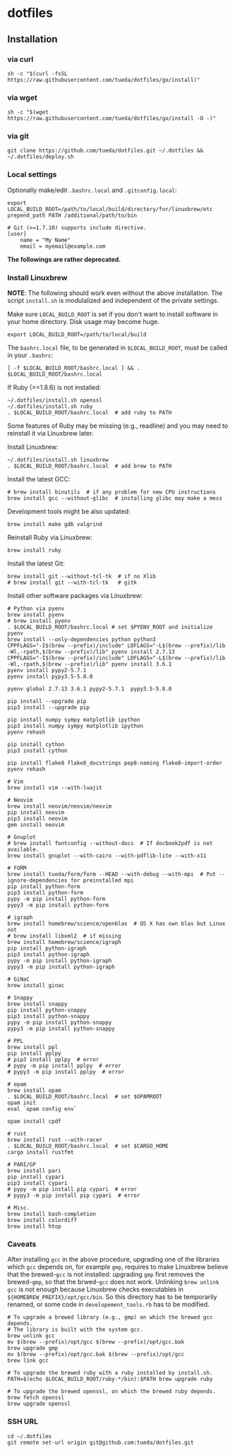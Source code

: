 # dotfiles

## Installation

### via curl

```
sh -c "$(curl -fsSL https://raw.githubusercontent.com/tueda/dotfiles/go/install)"
```

### via wget

```
sh -c "$(wget https://raw.githubusercontent.com/tueda/dotfiles/go/install -O -)"
```

### via git

```
git clone https://github.com/tueda/dotfiles.git ~/.dotfiles && ~/.dotfiles/deploy.sh
```

### Local settings

Optionally make/edit `.bashrc.local` and `.gitconfig.local`:

```
export LOCAL_BUILD_ROOT=/path/to/local/build/directory/for/linuxbrew/etc
prepend_path PATH /additional/path/to/bin
```

```
# Git (>=1.7.10) supports include directive.
[user]
    name = "My Name"
    email = myemail@example.com
```

**The followings are rather deprecated.**


### Install Linuxbrew

**NOTE**: The following should work even without the above installation.
The script `install.sh` is modulalized and independent of the private settings.

Make sure `LOCAL_BUILD_ROOT` is set if you don't want to install software
in your home directory. Disk usage may become huge.
```
export LOCAL_BUILD_ROOT=/path/to/local/build
```

The `bashrc.local` file, to be generated in `$LOCAL_BUILD_ROOT`, must be called
in your `.bashrc`:
```
[ -f $LOCAL_BUILD_ROOT/bashrc.local ] && . $LOCAL_BUILD_ROOT/bashrc.local
```

If Ruby (>=1.8.6) is not installed:
```
~/.dotfiles/install.sh openssl
~/.dotfiles/install.sh ruby
. $LOCAL_BUILD_ROOT/bashrc.local  # add ruby to PATH
```
Some features of Ruby may be missing (e.g., readline) and you may need to
reinstall it via Linuxbrew later.

Install Linuxbrew:
```
~/.dotfiles/install.sh linuxbrew
. $LOCAL_BUILD_ROOT/bashrc.local  # add brew to PATH
```

Install the latest GCC:
```
# brew install binutils  # if any problem for new CPU instructions
brew install gcc --without-glibc  # installing glibc may make a mess
```

Development tools might be also updated:
```
brew install make gdb valgrind
```

Reinstall Ruby via Linuxbrew:
```
brew install ruby
```

Install the latest Git:
```
brew install git --without-tcl-tk  # if no Xlib
# brew install git --with-tcl-tk   # gitk
```

Install other software packages via Linuxbrew:
```
# Python via pyenv
brew install pyenv
# brew install pyenv
. $LOCAL_BUILD_ROOT/bashrc.local # set $PYENV_ROOT and initialize pyenv
brew install --only-dependencies python python3
CPPFLAGS="-I$(brew --prefix)/include" LDFLAGS="-L$(brew --prefix)/lib -Wl,-rpath,$(brew --prefix)/lib" pyenv install 2.7.13
CPPFLAGS="-I$(brew --prefix)/include" LDFLAGS="-L$(brew --prefix)/lib -Wl,-rpath,$(brew --prefix)/lib" pyenv install 3.6.1
pyenv install pypy2-5.7.1
pyenv install pypy3.5-5.8.0

pyenv global 2.7.13 3.6.1 pypy2-5.7.1  pypy3.5-5.8.0

pip install --upgrade pip
pip3 install --upgrade pip

pip install numpy sympy matplotlib ipython
pip3 install numpy sympy matplotlib ipython
pyenv rehash

pip install cython
pip3 install cython

pip install flake8 flake8_docstrings pep8-naming flake8-import-order
pyenv rehash
```
```
# Vim
brew install vim --with-luajit
```
```
# Neovim
brew install neovim/neovim/neovim
pip install neovim
pip3 install neovim
gem install neovim
```
```
# Gnuplot
# brew install fontconfig --without-docs  # If docbook2pdf is not available.
brew install gnuplot --with-cairo --with-pdflib-lite --with-x11
```
```
# FORM
brew install tueda/form/form --HEAD --with-debug --with-mpi  # Put --ignore-dependencies for preinstalled mpi
pip install python-form
pip3 install python-form
pypy -m pip install python-form
pypy3 -m pip install python-form
```
```
# igraph
brew install homebrew/science/openblas  # OS X has own blas but Linux not
# brew install libxml2  # if missing
brew install homebrew/science/igraph
pip install python-igraph
pip3 install python-igraph
pypy -m pip install python-igraph
pypy3 -m pip install python-igraph
```
```
# GiNaC
brew install ginac
```
```
# Snappy
brew install snappy
pip install python-snappy
pip3 install python-snappy
pypy -m pip install python-snappy
pypy3 -m pip install python-snappy
```
```
# PPL
brew install ppl
pip install pplpy
# pip3 install pplpy  # error
# pypy -m pip install pplpy  # error
# pypy3 -m pip install pplpy  # error
```
```
# opam
brew install opam
. $LOCAL_BUILD_ROOT/bashrc.local  # set $OPAMROOT
opam init
eval `opam config env`

opam install cpdf
```
```
# rust
brew install rust --with-racer
. $LOCAL_BUILD_ROOT/bashrc.local  # set $CARGO_HOME
cargo install rustfmt
```
```
# PARI/GP
brew install pari
pip install cypari
pip3 install cypari
# pypy -m pip install pip cypari  # error
# pypy3 -m pip install pip cypari  # error
```
```
# Misc.
brew install bash-completion
brew install colordiff
brew install htop
```

### Caveats

After installing `gcc` in the above procedure, upgrading one of the libraries
which `gcc` depends on, for example `gmp`, requires to make Linuxbrew believe
that the brewed-`gcc` is not installed: upgrading `gmp` first removes the
brewed-`gmp`, so that the brwed-`gcc` does not work. Unlinking `brew unlink gcc`
is not enough because Linuxbrew checks executables in
`${HOMEBREW_PREFIX}/opt/gcc/bin`. So this directory has to be temporarily
renamed, or some code in `developement_tools.rb` has to be modified.

```
# To upgrade a brewed library (e.g., gmp) on which the brewed gcc depends.
# The library is built with the system gcc.
brew unlink gcc
mv $(brew --prefix)/opt/gcc $(brew --prefix)/opt/gcc.bak
brew upgrade gmp
mv $(brew --prefix)/opt/gcc.bak $(brew --prefix)/opt/gcc
brew link gcc
```
```
# To upgrade the brewed ruby with a ruby installed by install.sh.
PATH=$(echo $LOCAL_BUILD_ROOT/ruby-*/bin):$PATH brew upgrade ruby
```
```
# To upgrade the brewed openssl, on which the brewed ruby depends.
brew fetch openssl
brew upgrade openssl
```

### SSH URL

```
cd ~/.dotfiles
git remote set-url origin git@github.com:tueda/dotfiles.git
```
